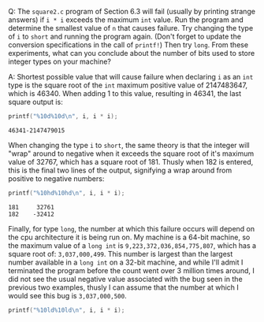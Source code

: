 Q: The `square2.c` program of Section 6.3 will fail (usually by printing strange
answers) if `i * i` exceeds the maximum `int` value. Run the program and
determine the smallest value of `n` that causes failure. Try changing the type
of `i` to `short` and running the program again. (Don't forget to update the
conversion specifications in the call of `printf!`) Then try `long`. From these
experiments, what can you conclude about the number of bits used to store
integer types on your machine?

A: Shortest possible value that will cause failure when declaring `i` as an
`int` type is the square root of the `int` maximum positive value of 2147483647,
which is 46340. When adding 1 to this value, resulting in 46341, the last square
output is:

```c
printf("%10d%10d\n", i, i * i);
```

```
46341-2147479015
```

When changing the type `i` to `short`, the same theory is that the integer will
"wrap" around to negative when it exceeds the square root of it's maximum value
of 32767, which has a square root of 181. Thusly when 182 is entered, this is
the final two lines of the output, signifying a wrap around from positive to
negative numbers:

```c
printf("%10hd%10hd\n", i, i * i);
```

```
181     32761
182    -32412
```

Finally, for type `long`, the number at which this failure occurs will depend on
the cpu architecture it is being run on. My machine is a 64-bit machine, so the
maximum value of a `long int` is `9,223,372,036,854,775,807`, which has a square
root of: `3,037,000,499`. This number is largest than the largest number
available in a `long int` on a 32-bit machine, and while I'll admit I terminated
the program before the count went over 3 million times around, I did not see the
usual negative value associated with the bug seen in the previous two examples,
thusly I can assume that the number at which I would see this bug is
`3,037,000,500`.

```c
printf("%10ld%10ld\n", i, i * i);
```
